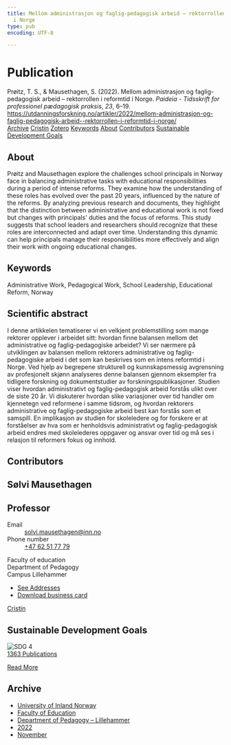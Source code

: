 ```yaml
---
title: Mellom administrasjon og faglig-pedagogisk arbeid – rektorrollen i reformtid
  i Norge
type: pub
encoding: UTF-8

---
```

<h1>Publication</h1>
<article id="csl-bib-container-XBWTHNXQ" class="csl-bib-container">
  <div class="csl-bib-body"> <div class="csl-entry">Prøitz, T. S., &#38; Mausethagen, S. (2022). Mellom administrasjon og faglig-pedagogisk arbeid – rektorrollen i reformtid i Norge. <i>Paideia - Tidsskrift for professionel pædagogisk praksis</i>, <i>23</i>, 6–19. <a href="https://utdanningsforskning.no/artikler/2022/mellom-administrasjon-og-faglig-pedagogisk-arbeid--rektorrollen-i-reformtid-i-norge/">https://utdanningsforskning.no/artikler/2022/mellom-administrasjon-og-faglig-pedagogisk-arbeid--rektorrollen-i-reformtid-i-norge/</a></div> </div>
  <div class="csl-bib-buttons">
    <a href="#taxonomy-article-XBWTHNXQ" alt="archive" class="csl-bib-button">Archive</a>
    <a href="https://app.cristin.no/results/show.jsf?id=2086339" alt="Cristin" class="csl-bib-button">Cristin</a>
    <a href="http://zotero.org/groups/5881554/items/XBWTHNXQ" alt="Zotero" class="csl-bib-button">Zotero</a>
    <a href="#keywords-article-XBWTHNXQ" alt="keywords" class="csl-bib-button">Keywords</a>
    <a href="#about-article-XBWTHNXQ" alt="about_pub" class="csl-bib-button">About</a>
    <a href="#contributors-article-XBWTHNXQ" alt="contributors" class="csl-bib-button">Contributors</a>
    <a href="#sdg-article-XBWTHNXQ" alt="sdg" class="csl-bib-button">Sustainable Development Goals</a>
  </div>
  <div id="csl-bib-meta-container-XBWTHNXQ"></div>
</article>
<div id="csl-bib-meta-XBWTHNXQ" class="csl-bib-meta">
  <article id="about-article-XBWTHNXQ" class="about_pub-article">
    <h1>About</h1>
    Prøitz and Mausethagen explore the challenges school principals in Norway face in balancing administrative tasks with educational responsibilities during a period of intense reforms. They examine how the understanding of these roles has evolved over the past 20 years, influenced by the nature of the reforms. By analyzing previous research and documents, they highlight that the distinction between administrative and educational work is not fixed but changes with principals' duties and the focus of reforms. This study suggests that school leaders and researchers should recognize that these roles are interconnected and adapt over time. Understanding this dynamic can help principals manage their responsibilities more effectively and align their work with ongoing educational changes.
  </article>
  <article id="keywords-article-XBWTHNXQ" class="keywords-article">
    <h1>Keywords</h1>
    Administrative Work, Pedagogical Work, School Leadership, Educational Reform, Norway
  </article>
  <article id="abstract-article-XBWTHNXQ" class="abstract-article">
    <h1>Scientific abstract</h1>
    I denne artikkelen tematiserer vi en velkjent problemstilling 
som mange rektorer opplever i arbeidet 
sitt: hvordan finne balansen mellom det 
administrative og faglig-pedagogiske arbeidet? 
Vi ser nærmere på utviklingen av balansen mellom 
rektorers administrative og faglig-pedagogiske 
arbeid i det som kan beskrives som en 
intens reformtid i Norge. Ved hjelp av begrepene 
strukturell og kunnskapsmessig avgrensning av 
profesjonelt skjønn analyseres denne balansen 
gjennom eksempler fra tidligere forskning og dokumentstudier 
av forskningspublikasjoner. Studien 
viser hvordan administrativt og faglig-pedagogisk 
arbeid forstås ulikt over de siste 20 år. 
Vi diskuterer hvordan slike variasjoner over tid 
handler om kjennetegn ved reformene i samme 
tidsrom, og hvordan rektorers administrative og 
faglig-pedagogiske arbeid best kan forstås som 
et samspill. En implikasjon av studien for skoleledere 
og for forskere er at forståelser av hva 
som er henholdsvis administrativt og faglig-pedagogisk 
arbeid endres med skolelederes oppgaver 
og ansvar over tid og må ses i relasjon til 
reformers fokus og innhold.
  </article>
  <article id="contributors-article-XBWTHNXQ" class="contributors-article">
    <h1>Contributors</h1>
    <div class="personas"> <div class="vrtx-hinn-person-card"> <div class="photo"> <i class="lar la-user-circle missing-person"></i> </div> <div class="info"> <hgroup><h1>Sølvi Mausethagen</h1> <h2>Professor</h2> </hgroup><dl> <dt>Email</dt> <dd> <a href="mailto:solvi.mausethagen@inn.no">solvi.mausethagen@inn.no</a> </dd> <dt>Phone number</dt> <dd><a href="tel:+4762517779"> +47 62 51 77 79 </a></dd> </dl> <p> Faculty of education<br> Department of Pedagogy<br> Campus Lillehammer </p> <ul class="vrtx-hinn-links"> <li><a href="https://www.inn.no/english/find-an-employee/solvi-mausethagen.html#vrtx-hinn-addresses">See Addresses</a></li> <li><a href="https://www.inn.no/english/find-an-employee/solvi-mausethagen.html?vrtx=vcf">Download business card</a></li> </ul> </div> </div> <a href="https://app.cristin.no/persons/show.jsf?id=60275" alt="Cristin URL" class="personas-cristin">Cristin</a> </div>
  </article>
  <article id="sdg-article-XBWTHNXQ" class="sdg-article">
    <h1>Sustainable Development Goals</h1>
    <div class="sdg-container"><div id="sdg4" class="sdg">
        <img src="{{< params subfolder >}}images/sdg/sdg04_en.png" class="image" alt="SDG 4">
        <div class="sdg-overlay">
          <a href="{{< params subfolder >}}en/archive/?sdg=4#archive" class="sdg-publication-count"><span>1363</span> Publications</a>
          <p><a href="https://sdgs.un.org/goals/goal4" class="sdg-read-more">Read More</a></p>
        </div>
      </div></div>
  </article>
  <article id="taxonomy-article-XBWTHNXQ" class="taxonomy-article">
    <h1>Archive</h1>
    <ul>
      <li><a href="{{< params subfolder >}}en/archive/?key=3DCRN523">University of Inland Norway</a></li>
      <li><a href="{{< params subfolder >}}en/archive/?key=WYNZA47F">Faculty of Education</a></li>
      <li><a href="{{< params subfolder >}}en/archive/?key=L8MA547R">Department of Pedagogy – Lillehammer</a></li>
      <li><a href="{{< params subfolder >}}en/archive/?key=VSB9PVAM">2022</a></li>
      <li><a href="{{< params subfolder >}}en/archive/?key=3LDYNYX4">November</a></li>
    </ul>
  </article>
</div>

